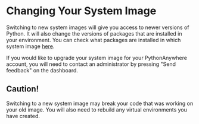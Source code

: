 # Changing Your System Image

Switching to new system images will give you access to newer versions of Python.
It will also change the versions of packages that are installed in your environment.
You can check what packages are installed in which system image [here](https://www.pythonanywhere.com/batteries_included/).

If you would like to upgrade your system image for your PythonAnywhere account,
you will need to contact an administrator by pressing "Send feedback" on the dashboard.

## Caution!

Switching to a new system image may break your code that was working on your old image.
You will also need to rebuild any virtual environments you have created.
